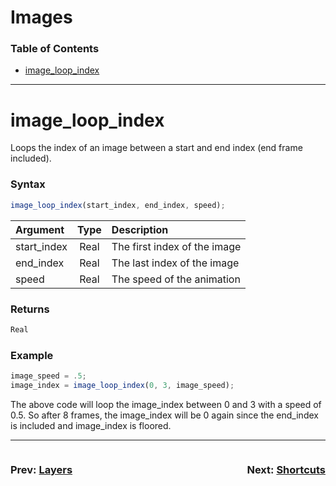 # Images
### Table of Contents
- [image_loop_index](#image_loop_index)

---
# image_loop_index
Loops the index of an image between a start and end index (end frame included).

### Syntax
  ```js
  image_loop_index(start_index, end_index, speed);
  ```

| Argument | Type | Description |
| :--- | :---: | :--- |
| start_index | Real | The first index of the image |
| end_index | Real | The last index of the image |
| speed | Real | The speed of the animation |
### Returns
  ```js
  Real
  ```

### Example
```js
image_speed = .5;
image_index = image_loop_index(0, 3, image_speed);
```

The above code will loop the image_index between 0 and 3 with a speed of 0.5. So after 8 frames, the image_index will be 0 again since the end_index is included and image_index is floored. 

---

<div style="display: flex; justify-content: space-between; align-items: center;">
  <div style="text-align: left; width: 50%">
    <h3>
      Prev: 
      <a href="Layers.md">Layers</a>
    </h3>
  </div>
  
  <div style="text-align: right; width: 50%">
    <h3>
      Next: 
      <a href="Shortcuts.md">Shortcuts</a>
    </h3>
  </div>
</div>